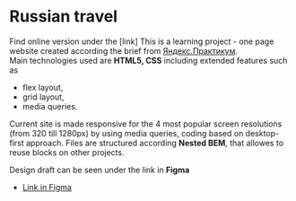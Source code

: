 # Russian travel
Find online version under the [link]
This is a learning project  - one page website created according the brief from [Яндекс.Практикум](https://www.practicum.yandex.ru).  
Main technologies used are **HTML5, CSS** including extended features such as 
* flex layout,
* grid layout,
* media queries. 

Current site is made responsive for the 4 most popular screen resolutions (from 320 till 1280px) by using media queries, coding based on desktop-first approach. 
Files are structured according **Nested BEM**, that allowes to reuse blocks on other projects.

Design draft can be seen under the link in **Figma** 
* [Link in Figma](https://www.figma.com/file/5S2WSbEFL6awjVWJ0NWL8Q/Sprint-3_-Russia-_-desktop-mobile?node-id=28503%3A0)



